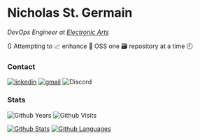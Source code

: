 # Nicholas St. Germain

*DevOps Engineer at [Electronic Arts][ea]*

🔃 Attempting to 📈 enhance 💾 OSS one 🗃️ repository at a time 🕘

### Contact
[![linkedin][linkedin-badge]][linkedin] [![gmail][gmail-badge]][gmail] ![Discord][discord-badge]

### Stats
![Github Years][gh-years-badge] ![Github Visits][gh-visits-badge]

[![Github Stats][gh-stats-section]][profile] [![Github Languages][gh-languages-section]][profile]

[ea]: https://www.ea.com/
[linkedin]: https://www.linkedin.com/in/nicholasstgermain/
[linkedin-badge]: https://img.shields.io/badge/linkedin-%230077B5.svg?&style=for-the-badge&logo=linkedin&logoColor=white 
[gmail]: mailto:nick@cajun.pro
[gmail-badge]: https://img.shields.io/badge/gmail-nick%40cajun.pro-%23D14836.svg?&style=for-the-badge&logo=gmail&logoColor=white
[discord-badge]: https://img.shields.io/badge/discord-DirtyCajunRice%230001-%237289DA.svg?&style=for-the-badge&logo=discord&logoColor=white
[gh-years-badge]: https://badges.pufler.dev/years/DirtyCajunRice?style=for-the-badge&label=Github%20Years&color=white
[gh-visits-badge]: https://badges.pufler.dev/visits/DirtyCajunRice/DirtyCajunRice?style=for-the-badge&color=white
[gh-stats-section]: https://github-readme-stats.vercel.app/api?username=DirtyCajunRice&count_private=true&show_icons=true&theme=dracula&hide_title=true
[gh-languages-section]: https://github-readme-stats.vercel.app/api/top-langs/?username=dirtycajunrice&layout=compact&hide=smarty,dockerfile&theme=dracula&hide_title=true&card_width=230
[profile]: https://github.com/DirtyCajunRice